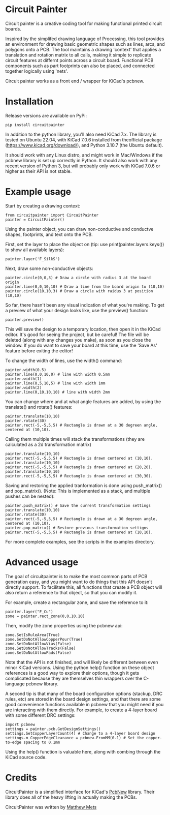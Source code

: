 # Circuit Painter

Circuit painter is a creative coding tool for making functional printed
circuit boards.

Inspired by the simplifed drawing language of Processing, this tool provides
an environment for drawing basic geometric shapes such as lines, arcs, and
polygons onto a PCB. The tool maintains a drawing 'context' that applies a
translation and rotation matrix to all calls, making it simple to replicate
circuit features at differnt points across a circuit board. Functional PCB
components such as part footprints can also be placed, and connected together
logically using 'nets'.

Circuit painter works as a front end / wrapper for KiCad's pcbnew.

# Installation

Release versions are available on PyPi:

    pip install circuitpainter

In addition to the python library, you'll also need KiCad 7.x. The library is
tested on Ubuntu 22.04, with KiCad 7.0.6 installed from theofficial package
(https://www.kicad.org/download/), and Python 3.10.7 (the Ubuntu default).

It should work with any Linux distro,  and might work in Mac/Windows if the
pcbnew library is set up correctly in Python. It should also work with any
recent version of Python 3, but will probably only work with KiCad 7.0.6 or
higher as their API is not stable.

# Example usage

Start by creating a drawing context:

	from circuitpainter import CircuitPainter
	painter = CircuitPainter()

Using the painter object, you can draw non-conductive and conductve shapes,
footprints, and text onto the PCB.

First, set the layer to place the object on (tip: use
print(painter.layers.keys()) to show all available layers):

	painter.layer('F_SilkS')

Next, draw some non-conductive objects:

	painter.circle(0,0,3) # Draw a circle with radius 3 at the board origin
	painter.line(0,0,10,10) # Draw a line from the board origin to (10,10)
	painter.circle(10,10,3) # Draw a circle with raidus 3 at position (10,10)

So far, there hasn't been any visual indication of what you're making.
To get a preview of what your design looks like, use the preview()
function:

	painter.preview()

This will save the design to a temporary location, then open it in the
KiCad editor. It's good for seeing the project, but be careful! The file
will be deleted (along with any changes you make), as soon as you close
the window. If you do want to save your board at this time, use the 'Save As'
feature before exiting the editor!

To change the width of lines, use the width() command:

	painter.width(0.5)
	painter.line(0,0,10,0) # line with width 0.5mm
	painter.width(1)
	painter.line(0,5,10,5) # line with width 1mm
	painter.width(2)
	painter.line(0,10,10,10) # line with width 2mm

You can change where and at what angle features are added, by using the
translate() and rotate() features:

	painter.translate(10,10)
	painter.rotate(30)
	painter.rect(-5,-5,5,5) # Rectangle is drawn at a 30 degreen angle, centered at (10,10).

Calling them multiple times will stack the transformations (they are
calculated as a 2d transformation matrix)

	painter.translate(10,10)
	painter.rect(-5,-5,5,5) # Rectangle is drawn centered at (10,10).
	painter.translate(10,10)
	painter.rect(-5,-5,5,5) # Rectangle is drawn centered at (20,20).
	painter.translate(10,10)
	painter.rect(-5,-5,5,5) # Rectangle is drawn centered at (30,30).

Saving and restoring the applied tranformation is done using push_matrix()
and pop_matrix(). (Note: This is implemented as a stack, and multiple pushes can be nested):

	painter.push_matrix() # Save the current transformation settings
	painter.translate(10,10)
	painter.rotate(30)
	painter.rect(-5,-5,5,5) # Rectangle is drawn at a 30 degreen angle, centered at (10,10).
	painter.pop_matrix() # Restore previous transformation settigns
	painter.rect(-5,-5,5,5) # Rectangle is drawn centered at (10,10).

For more complete examples, see the scripts in the examples directory.

# Advanced usage

The goal of circuitpainter is to make the most common parts of PCB generation
easy, and you might want to do things that this API doesn't directly support.
To facilitate this, all functions that create a PCB object will also return
a reference to that object, so that you can modify it.

For example, create a rectangular zone, and save the reference to it:

    painter.layer("F_Cu") 
    zone = painter.rect_zone(0,0,10,10)

Then, modify the zone properties using the pcbnew api:


    zone.SetIsRuleArea(True)
    zone.SetDoNotAllowCopperPour(True)
    zone.SetDoNotAllowVias(False)
    zone.SetDoNotAllowTracks(False)
    zone.SetDoNotAllowPads(False)

Note that the API is not finished, and will likely be different between even
minor KiCad versions. Using the python help() function on these object
references is a good way to explore their options, though it gets complicated
because they are themselves thin wrappers over the C-language pcbnew library.

A second tip is that many of the board configuration options (stackup, DRC
rules, etc) are stored in the board design settings, and that there are some
good convenience functions available in pcbnew that you might need if you
are interacting with them directly. For example, to create a 4-layer board
with some different DRC settings:

    import pcbnew
    settings = painter.pcb.GetDesignSettings()
    settings.SetCopperLayerCount(4) # Change to a 4-layer board design
    settings.m_CopperEdgeClearance = pcbnew.FromMM(0.1) # Set the copper-to-edge spacing to 0.1mm

Using the help() function is valuable here, along with combing through the
KiCad source code.

# Credits

CircuitPainter is a simplified interface for KiCad's
[PcbNew](https://www.kicad.org/discover/pcb-design/) library. Their library
does all of the heavy lifting in actually making the PCBs.

CircuitPainter was written by [Matthew Mets](https://github.com/cibomahto)
